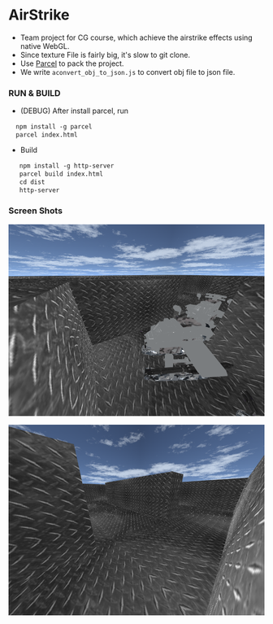 # AirStrike 
- Team project for CG course, which  achieve the airstrike effects using native WebGL.
- Since texture File is fairly big,  it's slow to git clone.
- Use [Parcel](https://parceljs.org) to pack the project.
- We write `aconvert_obj_to_json.js` to convert obj file to json file.



### RUN & BUILD

- (DEBUG) After install parcel, run

```shell
  npm install -g parcel
  parcel index.html
```

- Build

```shell
   npm install -g http-server
   parcel build index.html
   cd dist
   http-server
```
  



### Screen Shots

![1568799618124](./assets/1568799618124.png)

![1568799683480](./assets/1568799683480.png)
